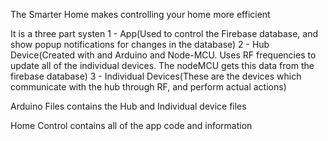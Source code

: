 The Smarter Home makes controlling your home more efficient

It is a three part systen
 1 - App(Used to control the Firebase database, and show popup notifications for changes in the database)
 2 - Hub Device(Created with and Arduino and Node-MCU. Uses RF frequencies to update all of the individual devices. The nodeMCU gets this data from the firebase database)
 3 - Individual Devices(These are the devices which communicate with the hub through RF, and perform actual actions)
 
Arduino Files contains the Hub and Individual device files

Home Control contains all of the app code and information
